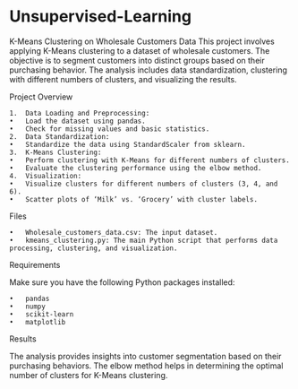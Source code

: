# Unsupervised-Learning
K-Means Clustering on Wholesale Customers Data
This project involves applying K-Means clustering to a dataset of wholesale customers. The objective is to segment customers into distinct groups based on their purchasing behavior. The analysis includes data standardization, clustering with different numbers of clusters, and visualizing the results.

Project Overview

	1.	Data Loading and Preprocessing:
	•	Load the dataset using pandas.
	•	Check for missing values and basic statistics.
	2.	Data Standardization:
	•	Standardize the data using StandardScaler from sklearn.
	3.	K-Means Clustering:
	•	Perform clustering with K-Means for different numbers of clusters.
	•	Evaluate the clustering performance using the elbow method.
	4.	Visualization:
	•	Visualize clusters for different numbers of clusters (3, 4, and 6).
	•	Scatter plots of ‘Milk’ vs. ‘Grocery’ with cluster labels.

Files

	•	Wholesale_customers_data.csv: The input dataset.
	•	kmeans_clustering.py: The main Python script that performs data processing, clustering, and visualization.

Requirements

Make sure you have the following Python packages installed:

	•	pandas
	•	numpy
	•	scikit-learn
	•	matplotlib

Results

The analysis provides insights into customer segmentation based on their purchasing behaviors. The elbow method helps in determining the optimal number of clusters for K-Means clustering.
